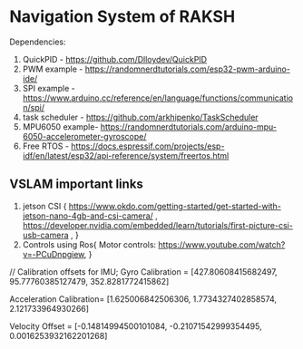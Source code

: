 # Navigation System of RAKSH
Dependencies:
1. QuickPID - https://github.com/Dlloydev/QuickPID
2. PWM example - https://randomnerdtutorials.com/esp32-pwm-arduino-ide/
3. SPI example - https://www.arduino.cc/reference/en/language/functions/communication/spi/
4. task scheduler - https://github.com/arkhipenko/TaskScheduler
5. MPU6050 example- https://randomnerdtutorials.com/arduino-mpu-6050-accelerometer-gyroscope/
6. Free RTOS - https://docs.espressif.com/projects/esp-idf/en/latest/esp32/api-reference/system/freertos.html

## VSLAM important links
1. jetson CSI {
   https://www.okdo.com/getting-started/get-started-with-jetson-nano-4gb-and-csi-camera/ ,
   https://developer.nvidia.com/embedded/learn/tutorials/first-picture-csi-usb-camera ,
}
2. Controls using Ros{
   Motor controls: https://www.youtube.com/watch?v=-PCuDnpgiew,
}



// Calibration offsets for IMU;
Gyro Calibration = [427.80608415682497, 95.77760385127479, 352.8281772415862]

Acceleration Calibration= [1.625006842506306, 1.7734327402858574, 2.121733964930266]

Velocity Offset = [-0.14814994500101084, -0.21071542999354495, 0.0016253932162201268]
